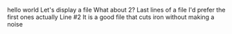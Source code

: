 hello world
Let's display a file
What about 2?
Last lines of a file
I'd prefer the first ones actually
Line #2
It is a good file that cuts iron without making a noise
